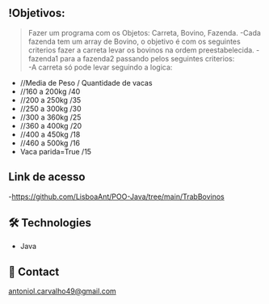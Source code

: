 ## !Objetivos:
> Fazer um programa com os Objetos: Carreta, Bovino, Fazenda.
-Cada fazenda tem um array de Bovino, o objetivo é com os seguintes criterios fazer a carreta levar os bovinos na ordem preestabelecida.
-fazenda1 para a fazenda2 passando pelos seguintes criterios:                                                
-A carreta só pode levar seguindo a logica:
* //Media de Peso    / Quantidade de vacas 
* //160 a 200kg      /40
* //200 a 250kg      /35
* //250 a 300kg      /30
* //300 a 360kg      /25
* //360 a 400kg      /20
* //400 a 450kg      /18
* //460 a 500kg      /16
* Vaca parida=True   /15

## Link de acesso
 -https://github.com/LisboaAnt/POO-Java/tree/main/TrabBovinos

## 🛠 Technologies
- Java
## 💛 Contact
antoniol.carvalho49@gmail.com
